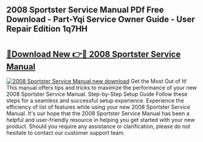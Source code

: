 ## 2008 Sportster Service Manual PDf Free Download - Part-Yqi Service Owner Guide - User Repair Edition 1q7HH

# <h2><a href="http://bc39876.oget.top/?id=2008+Sportster+Service+Manual">🔗Download New 👉🔴 2008 Sportster Service Manual</a></h2>

[![2008 Sportster Service Manual new download](https://i.imgur.com/5g1atiW.png)](http://bc39876.oget.top/?id=2008+Sportster+Service+Manual)
Get the Most Out of It! This manual offers tips and tricks to maximize the performance of your new 2008 Sportster Service Manual. Step-by-Step Setup Guide Follow these steps for a seamless and successful setup experience. Experience the efficiency of list of features while using your new 2008 Sportster Service Manual. It's our hope that the 2008 Sportster Service Manual has been a helpful and user-friendly resource in helping you get started with your new product. Should you require any assistance or clarification, please do not hesitate to contact our customer support team.
